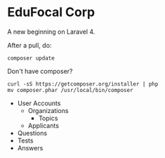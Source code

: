 # EduFocal Corp

A new beginning on Laravel 4.

After a pull, do:
```
composer update
```

Don't have composer?
```
curl -sS https://getcomposer.org/installer | php
mv composer.phar /usr/local/bin/composer
```

- User Accounts
    - Organizations
        - Topics
    - Applicants
- Questions
- Tests
- Answers

<!--
Gulp Commands
Setup Gulp (Grunt alternative) and all package dependencies
```
npm install
```

Tell Gulp to watch for css + js file changes then compile and minify the associated files.
```
npm run gulp &
```
-->
